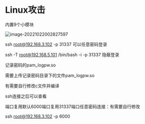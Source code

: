 # Linux攻击



内置9个小模块

![image-20221022002827597](C:\Users\dell\AppData\Roaming\Typora\typora-user-images\image-20221022002827597.png)

ssh root@192.168.3.102 -p 31337              可以任意密码登录

ssh -T root@192.168.5.101 /bin/bash -i -p 31337   隐蔽登录



记录密码的pam_logpw.so

需要上传记录密码目录下的文件pam_logpw.so

有需要自行修改c文件并编译

ssh连接之后可以查看



端口复用默认6000端口复用31337端口任意密码连接：有需要自行修改

ssh root@192.168.3.102 -p 6000

